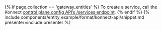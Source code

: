 {% if page.collection == 'gateway_entities' %}
  To create a service, call the Konnect [control plane config API’s /services endpoint](https://docs.konghq.com/konnect/api/control-plane-configuration/latest/#/Services/create-service).
{% endif %}
{% include components/entity_example/format/konnect-api/snippet.md presenter=include.presenter %}
